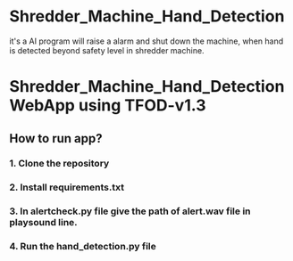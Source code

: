 # Shredder_Machine_Hand_Detection
it's a AI program will raise a alarm and shut down the machine, when hand is detected beyond safety level in shredder machine.

# Shredder_Machine_Hand_Detection WebApp using TFOD-v1.3

## How to run app?
### 1. Clone the repository
### 2. Install requirements.txt 
### 3. In alertcheck.py file give the path of alert.wav file in playsound line.
### 4. Run the hand_detection.py file
<br/><br/>
